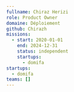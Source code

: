```yaml
---
fullname: Chiraz Herizi
role: Product Owner
domaine: Déploiement
github: Chirazh
missions:
  - start: 2020-01-01
    end: 2024-12-31
    status: independent
    startups:
      - domifa
startups:
  - domifa
teams: []
---
```

